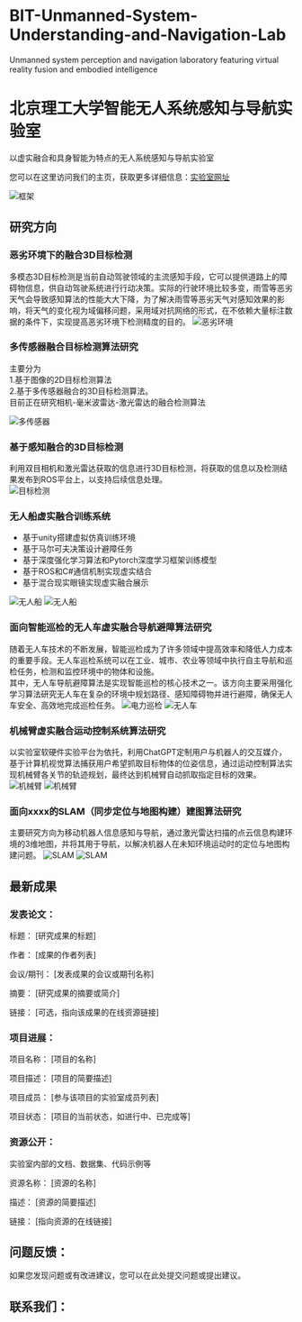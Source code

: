 # BIT-Unmanned-System-Understanding-and-Navigation-Lab
Unmanned system perception and navigation laboratory featuring virtual reality fusion and embodied intelligence

# 北京理工大学智能无人系统感知与导航实验室
以虚实融合和具身智能为特点的无人系统感知与导航实验室

您可以在这里访问我们的主页，获取更多详细信息：[实验室网址](https://spaitlab.github.io/BIT-Unmanned-System-Understanding-and-Navigation-Lab/)

![框架](docs/imagLab/0框架图.jpg)


## 研究方向
### 恶劣环境下的融合3D目标检测
多模态3D目标检测是当前自动驾驶领域的主流感知手段，它可以提供道路上的障碍物信息，供自动驾驶系统进行行动决策。实际的行驶环境比较多变，雨雪等恶劣天气会导致感知算法的性能大大下降，为了解决雨雪等恶劣天气对感知效果的影响，将天气的变化视为域偏移问题，采用域对抗网络的形式，在不依赖大量标注数据的条件下，实现提高恶劣环境下检测精度的目的。
![恶劣环境](docs/imagLab/1融合3D目标检测.png)


### 多传感器融合目标检测算法研究
主要分为  
1.基于图像的2D目标检测算法  
2.基于多传感器融合的3D目标检测算法。  
目前正在研究相机-毫米波雷达-激光雷达的融合检测算法

![多传感器](docs/imagLab/2多传感器融合.jpg)

### 基于感知融合的3D目标检测

利用双目相机和激光雷达获取的信息进行3D目标检测，将获取的信息以及检测结果发布到ROS平台上，以支持后续信息处理。  
![目标检测](docs/imagLab/目标检测.gif)
### 无人船虚实融合训练系统
+ 基于unity搭建虚拟仿真训练环境
+ 基于马尔可夫决策设计避障任务
+ 基于深度强化学习算法和Pytorch深度学习框架训练模型
+ 基于ROS和C#通信机制实现虚实结合
+ 基于混合现实眼镜实现虚实融合展示

![无人船](docs/imagLab/4无人船.PNG)
![无人船](docs/imagLab/8航行.gif)

### 面向智能巡检的无人车虚实融合导航避障算法研究
随着无人车技术的不断发展，智能巡检成为了许多领域中提高效率和降低人力成本的重要手段。无人车巡检系统可以在工业、城市、农业等领域中执行自主导航和巡检任务，检测和监控环境中的物体和设施。  
其中，无人车导航避障算法是实现智能巡检的核心技术之一。该方向主要采用强化学习算法研究无人车在复杂的环境中规划路径、感知障碍物并进行避障，确保无人车安全、高效地完成巡检任务。
![电力巡检](docs/imagLab/5电力巡检.png)
![无人车](docs/imagLab/无人车.gif)

### 机械臂虚实融合运动控制系统算法研究
以实验室软硬件实验平台为依托，利用ChatGPT定制用户与机器人的交互媒介，基于计算机视觉算法捕获用户希望抓取目标物体的位姿信息，通过运动控制算法实现机械臂各关节的轨迹规划，最终达到机械臂自动抓取指定目标的效果。  
![机械臂](docs/imagLab/6机械臂.jpg)
![机械臂](docs/imagLab/机械臂控制.gif)

### 面向xxxx的SLAM（同步定位与地图构建）建图算法研究
主要研究方向为移动机器人信息感知与导航，通过激光雷达扫描的点云信息构建环境的3维地图，并将其用于导航，以解决机器人在未知环境运动时的定位与地图构建问题。
![SLAM](docs/imagLab/7SLAM建图.jpg)
![SLAM](docs/imagLab/SLAM.gif)

## 最新成果

### 发表论文：
标题： [研究成果的标题]

作者： [成果的作者列表]

会议/期刊： [发表成果的会议或期刊名称]

摘要： [研究成果的摘要或简介]

链接： [可选，指向该成果的在线资源链接]

### 项目进展：

项目名称： [项目的名称]


项目描述： [项目的简要描述]

项目成员： [参与该项目的实验室成员列表]

项目状态： [项目的当前状态，如进行中、已完成等]

### 资源公开：
实验室内部的文档、数据集、代码示例等

资源名称： [资源的名称]

描述： [资源的简要描述]

链接： [指向资源的在线链接]


## 问题反馈： 

如果您发现问题或有改进建议，您可以在此处提交问题或提出建议。

## 联系我们：

